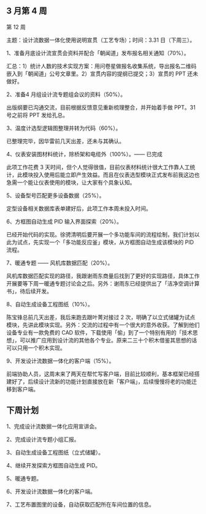 ## 3 月第 4 周

第 12 周

主题：设计流数据一体化使用说明宣贯（工艺专场）；时间：3.31 日（下周三）。

1、准备月底设计流宣贯会资料并配合「朝闻道」发布报名相关通知（70%）。

汇总：1）统计人数的技术实现方案：用问卷星做报名收集系统，导出报名二维码嵌入到「朝闻道」公号文章里。2）宣贯内容的提纲已提交；3）宣贯的 PPT 还未做好。

2、准备4 月组设计流专题组会议的资料（50%）。

出版纲要已沟通交流，目前根据反馈意见重新梳理整合，并开始着手做 PPT。31 号之前将 PPT 发给孔总。

3、温度计选型逻辑图整理并转为代码（60%）。

已整理完毕，因华雷前几天出差，还未与其确认。

4、仪表安装图材料统计，除桥架和电缆外（100%）。—— 已完成

此项工作花费 3 天时间，但个人觉得很值，目前仪表材料统计很大工作靠人工统计，此模块投入使用后能立即产生效益。而且在仪表选型模块正式发布前我这边也急需一个能让仪表使用的模块，让大家有个具象认知。

5、设备型号匹配更多设备数据（25%）。

定型设备相关数据库表单建好后，此项工作本周未投入时间。

6、方框图自动生成 PID 输入界面探索（20%）。

已经开始代码的实现。徐骋清明后要开展一个多功能车间的流程绘制，我们计划以此为试点，先实现一个「多功能反应釜」模块，从方框图自动生成该模块的 PID 流程。

7、暖通专题 —— 风机库数据匹配（20%）。

风机库数据匹配实现的路径，我跟谢雨东商量后找到了更好的实现路径，具体工作开展要等下周一暖通专题讨论会之后。另外：谢雨东已经提供出了「洁净空调计算书」，待后续开发。

8、自动生成设备工程图纸（10%）。

陈宝锋总前几天出差，我后来跑去跟叶菁对接过 2 次，明确了以立式储罐为试点模块，先讲此模块实现。另外：交流的过程中有一个很大的意外收获。了解到他们设备专业有一款免费的 CAD 软件，下载使用「偷」到了一个特别有用的「技术思想」，可以推广应用到设计流的其他各个专业。原来二三十个积木借鉴其思想的话可以只用一个积木实现。

9、开发设计流数据一体化的客户端（15%）。

前端协助人员，这周末来了两天在帮忙写客户端，目前比较顺利，基本框架已经搭建好了，后续设计流新的功能计划直接放在新「客户端」，后续慢慢将老的功能迁移到客户端。

## 下周计划

1、完成设计流数据一体化应用宣讲会。

2、完成设计流专题小组汇报。

3、自动生成设备工程图纸（立式储罐）。

4、继续开发探索方框图自动生成 PID。

5、暖通专题。

6、开发设计流数据一体化的客户端。

7、工艺布置图里的设备，自动获取匹配所在车间位置的信息。
